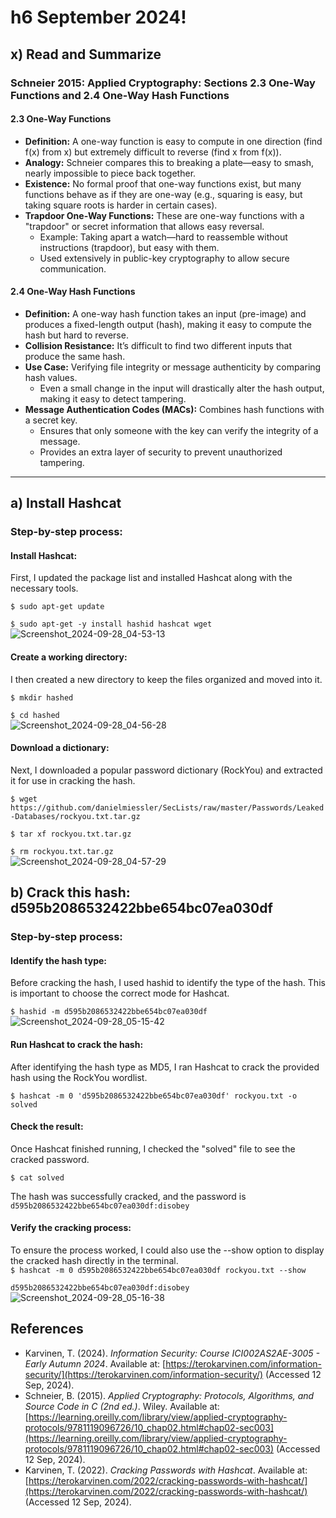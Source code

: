 # h6 September 2024!

## x) Read and Summarize
### Schneier 2015: Applied Cryptography: Sections 2.3 One-Way Functions and 2.4 One-Way Hash Functions

#### 2.3 One-Way Functions
- **Definition:** A one-way function is easy to compute in one direction (find f(x) from x) but extremely difficult to reverse (find x from f(x)).
- **Analogy:** Schneier compares this to breaking a plate—easy to smash, nearly impossible to piece back together.
- **Existence:** No formal proof that one-way functions exist, but many functions behave as if they are one-way (e.g., squaring is easy, but taking square roots is harder in certain cases).
- **Trapdoor One-Way Functions:** These are one-way functions with a "trapdoor" or secret information that allows easy reversal.
  - Example: Taking apart a watch—hard to reassemble without instructions (trapdoor), but easy with them.
  - Used extensively in public-key cryptography to allow secure communication.

#### 2.4 One-Way Hash Functions
- **Definition:** A one-way hash function takes an input (pre-image) and produces a fixed-length output (hash), making it easy to compute the hash but hard to reverse.
- **Collision Resistance:** It’s difficult to find two different inputs that produce the same hash.
- **Use Case:** Verifying file integrity or message authenticity by comparing hash values.
  - Even a small change in the input will drastically alter the hash output, making it easy to detect tampering.
- **Message Authentication Codes (MACs):** Combines hash functions with a secret key.
  - Ensures that only someone with the key can verify the integrity of a message.
  - Provides an extra layer of security to prevent unauthorized tampering.

---

## a) Install Hashcat
### Step-by-step process:

#### Install Hashcat:
First, I updated the package list and installed Hashcat along with the necessary tools.  

`$ sudo apt-get update  `

`$ sudo apt-get -y install hashid hashcat wget  `
![Screenshot_2024-09-28_04-53-13](https://github.com/user-attachments/assets/b23c8fd5-41a8-44a7-9d78-e6fbafba7ba9)

#### Create a working directory:
I then created a new directory to keep the files organized and moved into it.  

`$ mkdir hashed  `  

`$ cd hashed  `  
![Screenshot_2024-09-28_04-56-28](https://github.com/user-attachments/assets/80676dcd-a22f-4284-aed9-11084616dbe6)

#### Download a dictionary:
Next, I downloaded a popular password dictionary (RockYou) and extracted it for use in cracking the hash.  


`$ wget https://github.com/danielmiessler/SecLists/raw/master/Passwords/Leaked-Databases/rockyou.txt.tar.gz`  

`$ tar xf rockyou.txt.tar.gz`  

`$ rm rockyou.txt.tar.gz`  
![Screenshot_2024-09-28_04-57-29](https://github.com/user-attachments/assets/9f5754d8-dfa3-4982-9639-0c78f3ca3837)


## b) Crack this hash: d595b2086532422bbe654bc07ea030df
### Step-by-step process:  
#### Identify the hash type:
Before cracking the hash, I used hashid to identify the type of the hash. This is important to choose the correct mode for Hashcat.

`$ hashid -m d595b2086532422bbe654bc07ea030df ` 
![Screenshot_2024-09-28_05-15-42](https://github.com/user-attachments/assets/75313967-a15a-45b5-9447-a09385ea7fb7)

#### Run Hashcat to crack the hash:
After identifying the hash type as MD5, I ran Hashcat to crack the provided hash using the RockYou wordlist.

`$ hashcat -m 0 'd595b2086532422bbe654bc07ea030df' rockyou.txt -o solved`  

#### Check the result:
Once Hashcat finished running, I checked the "solved" file to see the cracked password.  

`$ cat solved  `  

The hash was successfully cracked, and the password is `d595b2086532422bbe654bc07ea030df:disobey`  

#### Verify the cracking process:
To ensure the process worked, I could also use the --show option to display the cracked hash directly in the terminal.   
`$ hashcat -m 0 d595b2086532422bbe654bc07ea030df rockyou.txt --show`  

`d595b2086532422bbe654bc07ea030df:disobey`  
![Screenshot_2024-09-28_05-16-38](https://github.com/user-attachments/assets/f39a9fb3-74cd-4488-afd5-dc044efd7f34)

## References

- Karvinen, T. (2024). *Information Security: Course ICI002AS2AE-3005 - Early Autumn 2024*. Available at: [https://terokarvinen.com/information-security/](https://terokarvinen.com/information-security/) (Accessed 12 Sep, 2024).
- Schneier, B. (2015). *Applied Cryptography: Protocols, Algorithms, and Source Code in C (2nd ed.)*. Wiley. Available at: [https://learning.oreilly.com/library/view/applied-cryptography-protocols/9781119096726/10_chap02.html#chap02-sec003](https://learning.oreilly.com/library/view/applied-cryptography-protocols/9781119096726/10_chap02.html#chap02-sec003) (Accessed 12 Sep, 2024).
- Karvinen, T. (2022). *Cracking Passwords with Hashcat*. Available at: [https://terokarvinen.com/2022/cracking-passwords-with-hashcat/](https://terokarvinen.com/2022/cracking-passwords-with-hashcat/) (Accessed 12 Sep, 2024).

